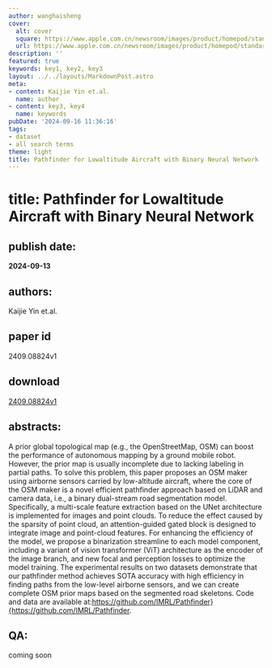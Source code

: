 ```yaml
---
author: wanghaisheng
cover:
  alt: cover
  square: https://www.apple.com.cn/newsroom/images/product/homepod/standard/Apple-HomePod-hero-230118_big.jpg.large_2x.jpg
  url: https://www.apple.com.cn/newsroom/images/product/homepod/standard/Apple-HomePod-hero-230118_big.jpg.large_2x.jpg
description: ''
featured: true
keywords: key1, key2, key3
layout: ../../layouts/MarkdownPost.astro
meta:
- content: Kaijie Yin et.al.
  name: author
- content: key3, key4
  name: keywords
pubDate: '2024-09-16 11:36:16'
tags:
- dataset
- all search terms
theme: light
title: Pathfinder for Lowaltitude Aircraft with Binary Neural Network
---
```


# title: Pathfinder for Lowaltitude Aircraft with Binary Neural Network 
## publish date: 
**2024-09-13** 
## authors: 
  Kaijie Yin et.al. 
## paper id
2409.08824v1
## download
[2409.08824v1](http://arxiv.org/abs/2409.08824v1)
## abstracts:
A prior global topological map (e.g., the OpenStreetMap, OSM) can boost the performance of autonomous mapping by a ground mobile robot. However, the prior map is usually incomplete due to lacking labeling in partial paths. To solve this problem, this paper proposes an OSM maker using airborne sensors carried by low-altitude aircraft, where the core of the OSM maker is a novel efficient pathfinder approach based on LiDAR and camera data, i.e., a binary dual-stream road segmentation model. Specifically, a multi-scale feature extraction based on the UNet architecture is implemented for images and point clouds. To reduce the effect caused by the sparsity of point cloud, an attention-guided gated block is designed to integrate image and point-cloud features. For enhancing the efficiency of the model, we propose a binarization streamline to each model component, including a variant of vision transformer (ViT) architecture as the encoder of the image branch, and new focal and perception losses to optimize the model training. The experimental results on two datasets demonstrate that our pathfinder method achieves SOTA accuracy with high efficiency in finding paths from the low-level airborne sensors, and we can create complete OSM prior maps based on the segmented road skeletons. Code and data are available at:https://github.com/IMRL/Pathfinder}{https://github.com/IMRL/Pathfinder.
## QA:
coming soon
